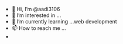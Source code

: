 - 👋 Hi, I’m @aadi3106
- 👀 I’m interested in ...
- 🌱 I’m currently learning ...web development
- 📫 How to reach me ...
- 

<!---
aadi3106/aadi3106 is a ✨ special ✨ repository because its `README.md` (this file) appears on your GitHub profile.
You can click the Preview link to take a look at your changes.
--->
